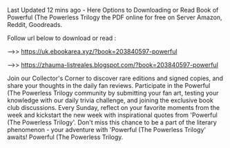 Last Updated 12 mins ago - Here Options to Downloading or Read Book of Powerful (The Powerless Trilogy the PDF online for free on Server Amazon, Reddit, Goodreads.
 
Follow url below to download or read :
 
-->> https://uk.ebookarea.xyz/?book=203840597-powerful
 
-->> https://zhauma-listreales.blogspot.com/?book=203840597-powerful
 
Join our Collector's Corner to discover rare editions and signed copies, and share your thoughts in the daily fan reviews.
Participate in the Powerful (The Powerless Trilogy community by submitting your fan art, testing your knowledge with our daily trivia challenge, and joining the exclusive book club discussions.
Every Sunday, reflect on your favorite moments from the week and kickstart the new week with inspirational quotes from 'Powerful (The Powerless Trilogy'. Don't miss this chance to be a part of the literary phenomenon - your adventure with 'Powerful (The Powerless Trilogy' awaits! Powerful (The Powerless Trilogy.
